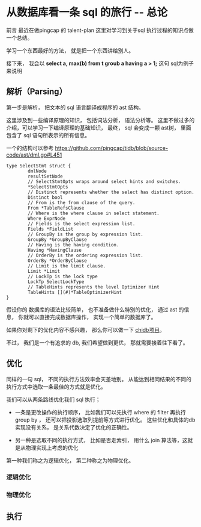 # 从数据库看一条 sql 的旅行 -- 总论

前言 最近在做pingcap 的 talent-plan 这里对学习到关于sql 执行过程的知识点做一个总结。

学习一个东西最好的方法， 就是把一个东西讲给别人。

接下来， 我会以 **select a, max(b) from t groub a having a > 1;** 这句 sql为例子来说明

## 解析（Parsing）

第一步是解析， 把文本的 sql 语言翻译成程序的 ast 结构。

这里涉及到一些编译原理的知识， 包括词法分析， 语法分析等。 这里不做过多的介绍，可以学习一下编译原理的基础知识， 
最终， sql 会变成一颗 ast树， 里面包含了 sql 语句所表示的所有信息。

一个的结构可以参考 https://github.com/pingcap/tidb/blob/source-code/ast/dml.go#L451

```
type SelectStmt struct {
        dmlNode
        resultSetNode
        // SelectStmtOpts wraps around select hints and switches.
        *SelectStmtOpts
        // Distinct represents whether the select has distinct option.
        Distinct bool
        // From is the from clause of the query.
        From *TableRefsClause
        // Where is the where clause in select statement.
        Where ExprNode
        // Fields is the select expression list.
        Fields *FieldList
        // GroupBy is the group by expression list.
        GroupBy *GroupByClause
        // Having is the having condition.
        Having *HavingClause
        // OrderBy is the ordering expression list.
        OrderBy *OrderByClause
        // Limit is the limit clause.
        Limit *Limit
        // LockTp is the lock type
        LockTp SelectLockType
        // TableHints represents the level Optimizer Hint
        TableHints [](#)*TableOptimizerHint
}
```

假设你的 数据库的语法比较简单， 也不准备做什么特别的优化， 通过 ast 的信息， 你就可以直接完成数据库操作， 实现一个简单的数据库了。

如果你对剩下的优化内容不感兴趣，
那么你可以做一下 [chidb项目](!http://chi.cs.uchicago.edu/chidb/index.html)。

不过， 我们是一个有追求的 db, 我们希望做到更优， 那就需要接着往下看了。

## 优化

同样的一句 sql， 不同的执行方法效率会天差地别。 从能达到相同结果的不同的执行方式中选取一条最佳的方式就是优化。

我们可以从两条路线优化我们 sql 执行；

* 一条是更改操作的执行顺序， 比如我们可以先执行 where 的 filter 再执行 group by ， 还可以把投影选取列提前等方式进行优化。 这些优化和具体的db 实现没有关系， 是关系代数决定了优化的正确性。

* 另一种是选取不同的执行方式， 比如是否走索引， 用什么 join 算法等，这就是从物理实现上考虑的优化

第一种我们称之为逻辑优化， 第二种称之为物理优化。

### 逻辑优化

### 物理优化


## 执行






